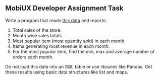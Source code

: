 ## MobiUX Developer Assignment Task

Write a program that reads [this data](https://www.mobiux.in/assignment/sales-data.txt) and reports:

1. Total sales of the store.
2. Month wise sales totals.
3. Most popular item (most quantity sold) in each month.
4. Items generating most revenue in each month.
5. For the most popular item, find the min, max and average number of orders each month.


Do not load this data into an SQL table or use libraries like Pandas. Get these results using basic data structures like list and maps.
